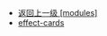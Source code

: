 - [返回上一级 [modules]](web前端/工具库/Swiper/swiper-8.4.7/swiper/modules/)
- [effect-cards](web前端/工具库/Swiper/swiper-8.4.7/swiper/modules/effect-cards/)
